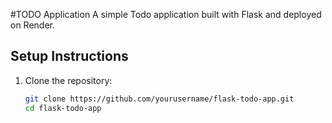 #TODO Application
A simple Todo application built with Flask and deployed on Render.

## Setup Instructions

1. Clone the repository:
   ```bash
   git clone https://github.com/yourusername/flask-todo-app.git
   cd flask-todo-app
